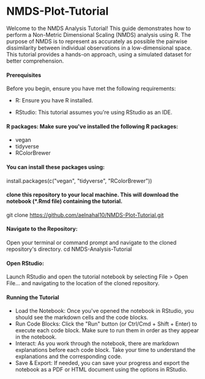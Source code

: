 # NMDS-Plot-Tutorial

Welcome to the NMDS Analysis Tutorial! This guide demonstrates how to perform a Non-Metric Dimensional Scaling (NMDS) analysis using R. The purpose of NMDS is to represent as accurately as possible the pairwise dissimilarity between individual observations in a low-dimensional space. This tutorial provides a hands-on approach, using a simulated dataset for better comprehension.

#### Prerequisites
Before you begin, ensure you have met the following requirements:  
- R: Ensure you have R installed.

- RStudio: This tutorial assumes you're using RStudio as an IDE.
#### R packages: Make sure you've installed the following R packages:
 - vegan
 - tidyverse
 - RColorBrewer
#### You can install these packages using:
install.packages(c("vegan", "tidyverse", "RColorBrewer"))

#### clone this repository to your local machine. This will download the notebook (*.Rmd file) containing the tutorial.
git clone https://github.com/aelnahal10/NMDS-Plot-Tutorial.git

#### Navigate to the Repository:
Open your terminal or command prompt and navigate to the cloned repository's directory.
cd NMDS-Analysis-Tutorial

#### Open RStudio:
Launch RStudio and open the tutorial notebook by selecting File > Open File... and navigating to the location of the cloned repository.

#### Running the Tutorial
- Load the Notebook: Once you've opened the notebook in RStudio, you should see the markdown cells and the code blocks.
- Run Code Blocks: Click the "Run" button (or Ctrl/Cmd + Shift + Enter) to execute each code block. Make sure to run them in order as they appear in the notebook.
- Interact: As you work through the notebook, there are markdown explanations before each code block. Take your time to understand the explanations and the corresponding code.
- Save & Export: If needed, you can save your progress and export the notebook as a PDF or HTML document using the options in RStudio.

